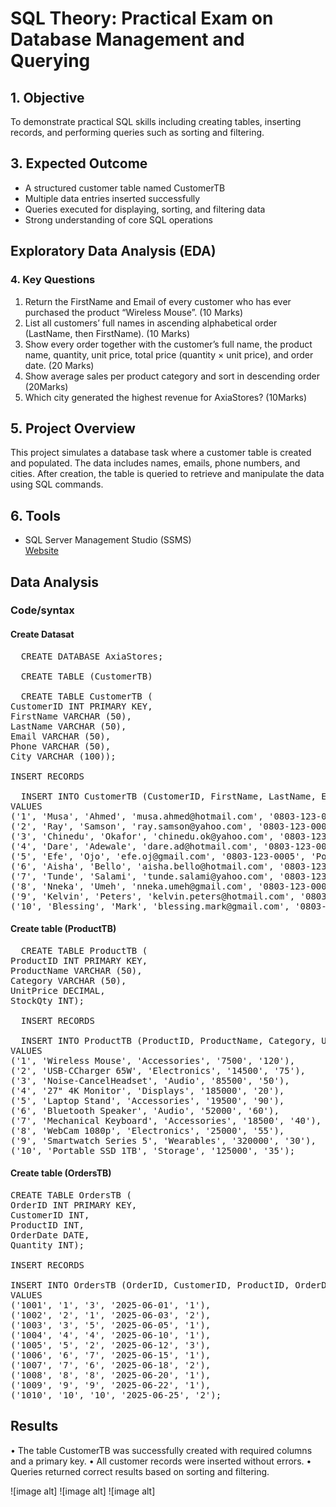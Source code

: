 # SQL Theory: Practical Exam on Database Management and Querying



 ## 1. Objective  
To demonstrate practical SQL skills including creating tables, inserting records, and performing queries such as sorting and filtering.



## 3. Expected Outcome  
- A structured customer table named CustomerTB  
- Multiple data entries inserted successfully  
- Queries executed for displaying, sorting, and filtering data  
- Strong understanding of core SQL operations


## Exploratory Data Analysis (EDA)


### 4. Key Questions  
1. Return the FirstName and Email of every customer who has ever purchased the product 
“Wireless Mouse”. (10 Marks) 
2. List all customers’ full names in ascending alphabetical order (LastName, then 
FirstName). (10 Marks) 
3. Show every order together with the customer’s full name, the product name, quantity, 
unit price, total price (quantity × unit price), and order date. (20 Marks) 
4. Show average sales per product category and sort in descending order (20Marks) 
5. Which city generated the highest revenue for AxiaStores? (10Marks)



## 5. Project Overview  
This project simulates a database task where a customer table is created and populated. The data includes names, emails, phone numbers, and cities. After creation, the table is queried to retrieve and manipulate the data using SQL commands.




## 6. Tools  
- SQL Server Management Studio (SSMS)  
[Website](https://office.com)




## Data Analysis

### Code/syntax
 #### Create Datasat

<pre>
  CREATE DATABASE AxiaStores;

  CREATE TABLE (CustomerTB)

  CREATE TABLE CustomerTB (
CustomerID INT PRIMARY KEY,
FirstName VARCHAR (50),
LastName VARCHAR (50),
Email VARCHAR (50),
Phone VARCHAR (50),
City VARCHAR (100));

INSERT RECORDS 

  INSERT INTO CustomerTB (CustomerID, FirstName, LastName, Email, Phone, City)
VALUES
('1', 'Musa', 'Ahmed', 'musa.ahmed@hotmail.com', '0803‐123‐0001', 'Lagos'),
('2', 'Ray', 'Samson', 'ray.samson@yahoo.com', '0803‐123‐0002', 'Ibadan'),
('3', 'Chinedu', 'Okafor', 'chinedu.ok@yahoo.com', '0803‐123‐0003', 'Enugu'),
('4', 'Dare', 'Adewale', 'dare.ad@hotmail.com', '0803‐123‐0004', 'Abuja'),
('5', 'Efe', 'Ojo', 'efe.oj@gmail.com', '0803‐123‐0005', 'PortHarcourt'),
('6', 'Aisha', 'Bello', 'aisha.bello@hotmail.com', '0803‐123‐0006', 'Kano'),
('7', 'Tunde', 'Salami', 'tunde.salami@yahoo.com', '0803‐123‐0007', 'Ilorin'),
('8', 'Nneka', 'Umeh', 'nneka.umeh@gmail.com', '0803‐123‐0008', 'Owerri'),
('9', 'Kelvin', 'Peters', 'kelvin.peters@hotmail.com', '0803‐123‐0009', 'Asaba'),
('10', 'Blessing', 'Mark', 'blessing.mark@gmail.com', '0803‐123‐0010', 'Uyo'); </pre>


#### Create table (ProductTB)

<pre>
  CREATE TABLE ProductTB (
ProductID INT PRIMARY KEY,
ProductName VARCHAR (50),
Category VARCHAR (50),
UnitPrice DECIMAL,
StockQty INT);

  INSERT RECORDS

  INSERT INTO ProductTB (ProductID, ProductName, Category, UnitPrice, StockQty)
VALUES
('1', 'Wireless Mouse', 'Accessories', '7500', '120'),
('2', 'USB‐CCharger 65W', 'Electronics', '14500', '75'),
('3', 'Noise‐CancelHeadset', 'Audio', '85500', '50'),
('4', '27" 4K Monitor', 'Displays', '185000', '20'),
('5', 'Laptop Stand', 'Accessories', '19500', '90'),
('6', 'Bluetooth Speaker', 'Audio', '52000', '60'),
('7', 'Mechanical Keyboard', 'Accessories', '18500', '40'),
('8', 'WebCam 1080p', 'Electronics', '25000', '55'),
('9', 'Smartwatch Series 5', 'Wearables', '320000', '30'),
('10', 'Portable SSD 1TB', 'Storage', '125000', '35'); </pre>



#### Create table (OrdersTB)  


<pre>
CREATE TABLE OrdersTB (
OrderID INT PRIMARY KEY,
CustomerID INT,
ProductID INT,
OrderDate DATE,
Quantity INT);

INSERT RECORDS 

INSERT INTO OrdersTB (OrderID, CustomerID, ProductID, OrderDate, Quantity)
VALUES
('1001', '1', '3', '2025‐06‐01', '1'),
('1002', '2', '1', '2025‐06‐03', '2'),
('1003', '3', '5', '2025‐06‐05', '1'),
('1004', '4', '4', '2025‐06‐10', '1'),
('1005', '5', '2', '2025‐06‐12', '3'),
('1006', '6', '7', '2025‐06‐15', '1'),
('1007', '7', '6', '2025‐06‐18', '2'),
('1008', '8', '8', '2025‐06‐20', '1'),
('1009', '9', '9', '2025‐06‐22', '1'),
('1010', '10', '10', '2025‐06‐25', '2'); </pre>



## Results
•	The table CustomerTB was successfully created with required columns and a primary key.
•	All customer records were inserted without errors.
•	Queries returned correct results based on sorting and filtering.

![image alt]
![image alt]
![image alt]

